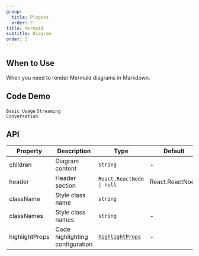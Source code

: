 ```yaml
---
group:
  title: Plugins
  order: 2
title: Mermaid
subtitle: Diagram
order: 3
---
```


## When to Use

When you need to render Mermaid diagrams in Markdown.

## Code Demo

<!-- prettier-ignore -->
<code src="./demo/supersets/Mermaid/basic.tsx">Basic Usage</code>
<code src="./demo/supersets/Mermaid/streaming.tsx">Streaming Conversation</code>

## API

<!-- prettier-ignore -->
| Property | Description | Type | Default |
| --- | --- | --- | --- |
| children | Diagram content | `string` | - |
| header | Header section | `React.ReactNode \| null` | React.ReactNode |
| className | Style class name | `string` | |
| classNames | Style class names | `string` | - |
| highlightProps | Code highlighting configuration | [`highlightProps`](https://github.com/react-syntax-highlighter/react-syntax-highlighter?tab=readme-ov-file#props) | - |

